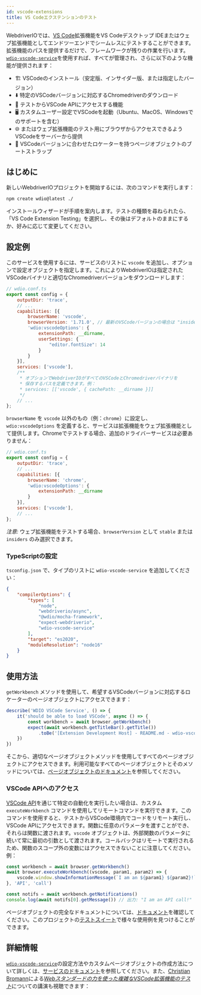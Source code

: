 ```yaml
---
id: vscode-extensions
title: VS Codeエクステンションのテスト
---
```


WebdriverIOでは、[VS Code](https://code.visualstudio.com/)拡張機能をVS Codeデスクトップ IDEまたはウェブ拡張機能としてエンドツーエンドでシームレスにテストすることができます。拡張機能のパスを提供するだけで、フレームワークが残りの作業を行います。[`wdio-vscode-service`](https://www.npmjs.com/package/wdio-vscode-service)を使用すれば、すべてが管理され、さらに以下のような機能が提供されます：

- 🏗️ VSCodeのインストール（安定版、インサイダー版、または指定したバージョン）
- ⬇️ 特定のVSCodeバージョンに対応するChromedriverのダウンロード
- 🚀 テストからVSCode APIにアクセスする機能
- 🖥️ カスタムユーザー設定でVSCodeを起動（Ubuntu、MacOS、Windowsでのサポートを含む）
- 🌐 またはウェブ拡張機能のテスト用にブラウザからアクセスできるようVSCodeをサーバーから提供
- 📔 VSCodeバージョンに合わせたロケーターを持つページオブジェクトのブートストラップ

## はじめに

新しいWebdriverIOプロジェクトを開始するには、次のコマンドを実行します：

```sh
npm create wdio@latest ./
```

インストールウィザードが手順を案内します。テストの種類を尋ねられたら、「VS Code Extension Testing」を選択し、その後はデフォルトのままにするか、好みに応じて変更してください。

## 設定例

このサービスを使用するには、サービスのリストに `vscode` を追加し、オプションで設定オブジェクトを指定します。これによりWebdriverIOは指定されたVSCodeバイナリと適切なChromedriverバージョンをダウンロードします：

```js
// wdio.conf.ts
export const config = {
    outputDir: 'trace',
    // ...
    capabilities: [{
        browserName: 'vscode',
        browserVersion: '1.71.0', // 最新のVSCodeバージョンの場合は "insiders" または "stable"
        'wdio:vscodeOptions': {
            extensionPath: __dirname,
            userSettings: {
                "editor.fontSize": 14
            }
        }
    }],
    services: ['vscode'],
    /**
     * オプションでWebdriverIOがすべてのVSCodeとChromedriverバイナリを
     * 保存するパスを定義できます。例：
     * services: [['vscode', { cachePath: __dirname }]]
     */
    // ...
};
```

`browserName` を `vscode` 以外のもの（例：`chrome`）に設定し、`wdio:vscodeOptions` を定義すると、サービスは拡張機能をウェブ拡張機能として提供します。Chromeでテストする場合、追加のドライバーサービスは必要ありません：

```js
// wdio.conf.ts
export const config = {
    outputDir: 'trace',
    // ...
    capabilities: [{
        browserName: 'chrome',
        'wdio:vscodeOptions': {
            extensionPath: __dirname
        }
    }],
    services: ['vscode'],
    // ...
};
```

_注意:_ ウェブ拡張機能をテストする場合、`browserVersion` として `stable` または `insiders` のみ選択できます。

### TypeScriptの設定

`tsconfig.json` で、タイプのリストに `wdio-vscode-service` を追加してください：

```json
{
    "compilerOptions": {
        "types": [
            "node",
            "webdriverio/async",
            "@wdio/mocha-framework",
            "expect-webdriverio",
            "wdio-vscode-service"
        ],
        "target": "es2020",
        "moduleResolution": "node16"
    }
}
```

## 使用方法

`getWorkbench` メソッドを使用して、希望するVSCodeバージョンに対応するロケーターのページオブジェクトにアクセスできます：

```ts
describe('WDIO VSCode Service', () => {
    it('should be able to load VSCode', async () => {
        const workbench = await browser.getWorkbench()
        expect(await workbench.getTitleBar().getTitle())
            .toBe('[Extension Development Host] - README.md - wdio-vscode-service - Visual Studio Code')
    })
})
```

そこから、適切なページオブジェクトメソッドを使用してすべてのページオブジェクトにアクセスできます。利用可能なすべてのページオブジェクトとそのメソッドについては、[ページオブジェクトのドキュメント](https://webdriverio-community.github.io/wdio-vscode-service/)を参照してください。

### VSCode APIへのアクセス

[VSCode API](https://code.visualstudio.com/api/references/vscode-api)を通じて特定の自動化を実行したい場合は、カスタム `executeWorkbench` コマンドを使用してリモートコマンドを実行できます。このコマンドを使用すると、テストからVSCode環境内でコードをリモート実行し、VSCode APIにアクセスできます。関数に任意のパラメータを渡すことができ、それらは関数に渡されます。`vscode` オブジェクトは、外部関数のパラメータに続いて常に最初の引数として渡されます。コールバックはリモートで実行されるため、関数のスコープ外の変数にはアクセスできないことに注意してください。例：

```ts
const workbench = await browser.getWorkbench()
await browser.executeWorkbench((vscode, param1, param2) => {
    vscode.window.showInformationMessage(`I am an ${param1} ${param2}!`)
}, 'API', 'call')

const notifs = await workbench.getNotifications()
console.log(await notifs[0].getMessage()) // 出力: "I am an API call!"
```

ページオブジェクトの完全なドキュメントについては、[ドキュメント](https://webdriverio-community.github.io/wdio-vscode-service/modules.html)を確認してください。このプロジェクトの[テストスイート](https://github.com/webdriverio-community/wdio-vscode-service/blob/main/test/specs)で様々な使用例を見つけることができます。

## 詳細情報

[`wdio-vscode-service`](https://www.npmjs.com/package/wdio-vscode-service)の設定方法やカスタムページオブジェクトの作成方法について詳しくは、[サービスのドキュメント](/docs/wdio-vscode-service)を参照してください。また、[Christian Bromann](https://twitter.com/bromann)による[_Webスタンダードの力を使った複雑なVSCode拡張機能のテスト_](https://www.youtube.com/watch?v=PhGNTioBUiU)についての講演も視聴できます：

<LiteYouTubeEmbed
    id="PhGNTioBUiU"
    title="Testing Complex VSCode Extensions With the Power of Web Standards"
/>